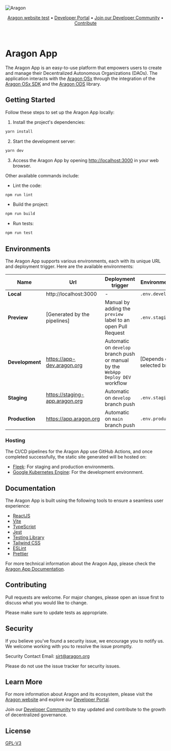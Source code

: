 ![Aragon](https://res.cloudinary.com/dbktgy3vg/image/upload/v1689668058/aragon-app_hpima1.png)

<p align="center">
  <a href="https://aragon.org/">Aragon website test</a>
  •
  <a href="https://devs.aragon.org/">Developer Portal</a>
  •
  <a href="https://aragonproject.typeform.com/to/LngekEhU">Join our Developer Community</a>
  •
  <a href="https://aragonproject.typeform.com/dx-contribution">Contribute</a>
</p>

<br/>

# Aragon App

The Aragon App is an easy-to-use platform that empowers users to create and manage their Decentralized Autonomous Organizations (DAOs). The application interacts with the [Aragon OSx](https://github.com/aragon/osx) through the integration of the [Aragon OSx SDK](https://github.com/aragon/sdk) and the [Aragon ODS](https://github.com/aragon/ods) library.

## Getting Started

Follow these steps to set up the Aragon App locally:

1. Install the project's dependencies:

```bash
yarn install
```

2. Start the development server:

```bash
yarn dev
```

3. Access the Aragon App by opening [http://localhost:3000](http://localhost:3000) in your web browser.

Other available commands include:

- Lint the code:

```bash
npm run lint
```

- Build the project:

```bash
npm run build
```

- Run tests:

```bash
npm run test
```

## Environments

The Aragon App supports various environments, each with its unique URL and deployment trigger. Here are the available environments:

| Name            | Url                            | Deployment trigger                                                               | Environment file                 |
| --------------- | ------------------------------ | -------------------------------------------------------------------------------- | -------------------------------- |
| **Local**       | http://localhost:3000          | -                                                                                | `.env.development`               |
| **Preview**     | [Generated by the pipelines]   | Manual by adding the `preview` label to an open Pull Request                     | `.env.staging`                   |
| **Development** | https://app-dev.aragon.org     | Automatic on `develop` branch push or manual by the `WebApp Deploy DEV` workflow | [Depends on the selected branch] |
| **Staging**     | https://staging-app.aragon.org | Automatic on `develop` branch push                                               | `.env.staging`                   |
| **Production**  | https://app.aragon.org         | Automatic on `main` branch push                                                  | `.env.production`                |

### Hosting

The CI/CD pipelines for the Aragon App use GitHub Actions, and once completed successfully, the static site generated will be hosted on:

- [Fleek](https://fleek.co): For staging and production environments.
- [Google Kubernetes Engine](https://cloud.google.com/kubernetes-engine): For the development environment.

## Documentation

The Aragon App is built using the following tools to ensure a seamless user experience:

- [ReactJS](https://reactjs.org)
- [Vite](https://vitejs.dev)
- [TypeScript](https://www.typescriptlang.org)
- [Jest](https://jestjs.io)
- [Testing Library](https://testing-library.com)
- [Tailwind CSS](https://tailwindcss.com)
- [ESLint](https://eslint.org)
- [Prettier](https://prettier.io)

For more technical information about the Aragon App, please check the [Aragon App Documentation](./docs/index.md).

## Contributing

Pull requests are welcome. For major changes, please open an issue first to discuss what you would like to change.

Please make sure to update tests as appropriate.

## Security

If you believe you've found a security issue, we encourage you to notify us. We welcome working with you to resolve the issue promptly.

Security Contact Email: sirt@aragon.org

Please do not use the issue tracker for security issues.

## Learn More

For more information about Aragon and its ecosystem, please visit the [Aragon website](https://aragon.org/) and explore our [Developer Portal](https://devs.aragon.org/).

Join our [Developer Community](https://aragonproject.typeform.com/to/LngekEhU) to stay updated and contribute to the growth of decentralized governance.

## License

[GPL-V3](./LICENSE)
